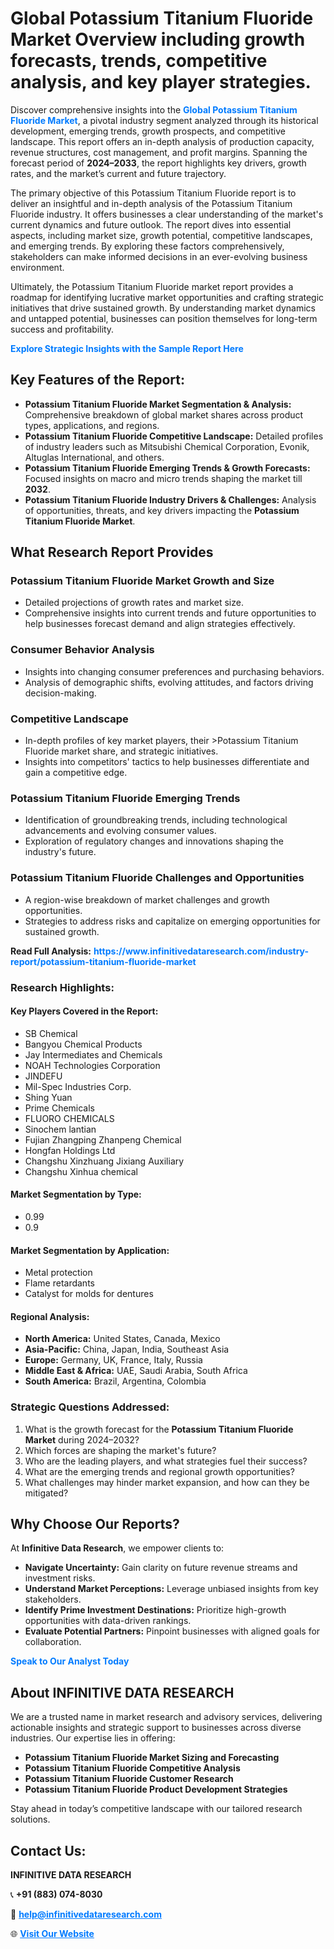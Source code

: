 <h1>Global Potassium Titanium Fluoride Market Overview including growth forecasts, trends, competitive analysis, and key player strategies.</h1>
<p>
Discover comprehensive insights into the 
<a href="https://www.infinitivedataresearch.com/industry-report/potassium-titanium-fluoride-market" rel="dofollow" style="color: #007BFF; text-decoration: none;"><strong>Global Potassium Titanium Fluoride Market</strong></a>, a pivotal industry segment analyzed through its historical development, emerging trends, growth prospects, and competitive landscape. This report offers an in-depth analysis of production capacity, revenue structures, cost management, and profit margins. Spanning the forecast period of <strong>2024–2033</strong>, the report highlights key drivers, growth rates, and the market’s current and future trajectory.
</p>
<p>
The primary objective of this Potassium Titanium Fluoride report is to deliver an insightful and in-depth analysis of the Potassium Titanium Fluoride industry. It offers businesses a clear understanding of the market's current dynamics and future outlook. The report dives into essential aspects, including market size, growth potential, competitive landscapes, and emerging trends. By exploring these factors comprehensively, stakeholders can make informed decisions in an ever-evolving business environment.
</p>
<p>
Ultimately, the Potassium Titanium Fluoride market report provides a roadmap for identifying lucrative market opportunities and crafting strategic initiatives that drive sustained growth. By understanding market dynamics and untapped potential, businesses can position themselves for long-term success and profitability.
</p>
<p>
<a href="https://www.infinitivedataresearch.com/request-sample/reportId=105599" style="color: #007BFF; text-decoration: none;"><strong>Explore Strategic Insights with the Sample Report Here</strong></a>
</p>

<h2>Key Features of the Report:</h2>
<ul>
<li><strong>Potassium Titanium Fluoride Market Segmentation & Analysis:</strong> Comprehensive breakdown of global market shares across product types, applications, and regions.</li>
<li><strong>Potassium Titanium Fluoride Competitive Landscape:</strong> Detailed profiles of industry leaders such as Mitsubishi Chemical Corporation, Evonik, Altuglas International, and others.</li>
<li><strong>Potassium Titanium Fluoride Emerging Trends & Growth Forecasts:</strong> Focused insights on macro and micro trends shaping the market till <strong>2032</strong>.</li>
<li><strong>Potassium Titanium Fluoride Industry Drivers & Challenges:</strong> Analysis of opportunities, threats, and key drivers impacting the <strong>Potassium Titanium Fluoride Market</strong>.</li>
</ul>

<h2>What Research Report Provides</h2>
<h3>Potassium Titanium Fluoride Market Growth and Size</h3>
<ul>
<li>Detailed projections of growth rates and market size.</li>
<li>Comprehensive insights into current trends and future opportunities to help businesses forecast demand and align strategies effectively.</li>
</ul>

<h3>Consumer Behavior Analysis</h3>
<ul>
<li>Insights into changing consumer preferences and purchasing behaviors.</li>
<li>Analysis of demographic shifts, evolving attitudes, and factors driving decision-making.</li>
</ul>

<h3>Competitive Landscape</h3>
<ul>
<li>In-depth profiles of key market players, their >Potassium Titanium Fluoride market share, and strategic initiatives.</li>
<li>Insights into competitors' tactics to help businesses differentiate and gain a competitive edge.</li>
</ul>

<h3>Potassium Titanium Fluoride Emerging Trends</h3>
<ul>
<li>Identification of groundbreaking trends, including technological advancements and evolving consumer values.</li>
<li>Exploration of regulatory changes and innovations shaping the industry's future.</li>
</ul>

<h3>Potassium Titanium Fluoride Challenges and Opportunities</h3>
<ul>
<li>A region-wise breakdown of market challenges and growth opportunities.</li>
<li>Strategies to address risks and capitalize on emerging opportunities for sustained growth.</li>
</ul>
<p><strong>Read Full Analysis:</strong> <a href="https://www.infinitivedataresearch.com/industry-report/potassium-titanium-fluoride-market" rel="dofollow" style="color: #007BFF; text-decoration: none;"><strong>https://www.infinitivedataresearch.com/industry-report/potassium-titanium-fluoride-market</strong></a></p>
<h3>Research Highlights:</h3>
<h4>Key Players Covered in the Report:</h4>
<ul><li>SB Chemical</li><li>Bangyou Chemical Products</li><li>Jay Intermediates and Chemicals</li><li>NOAH Technologies Corporation</li><li>JINDEFU</li><li>Mil-Spec Industries Corp.</li><li>Shing Yuan</li><li>Prime Chemicals</li><li>FLUORO CHEMICALS</li><li>Sinochem lantian</li><li>Fujian Zhangping Zhanpeng Chemical</li><li>Hongfan Holdings Ltd</li><li>Changshu Xinzhuang Jixiang Auxiliary</li><li>Changshu Xinhua chemical</li></ul>
<h4>Market Segmentation by Type:</h4>
<ul><li>0.99</li><li>0.9</li></ul>
<h4>Market Segmentation by Application:</h4>
<ul><li>Metal protection</li><li>Flame retardants</li><li>Catalyst for molds for dentures</li></ul>

<h4>Regional Analysis:</h4>
<ul>
<li><strong>North America:</strong> United States, Canada, Mexico</li>
<li><strong>Asia-Pacific:</strong> China, Japan, India, Southeast Asia</li>
<li><strong>Europe:</strong> Germany, UK, France, Italy, Russia</li>
<li><strong>Middle East & Africa:</strong> UAE, Saudi Arabia, South Africa</li>
<li><strong>South America:</strong> Brazil, Argentina, Colombia</li>
</ul>

<h3>Strategic Questions Addressed:</h3>
<ol>
<li>What is the growth forecast for the <strong>Potassium Titanium Fluoride Market</strong> during 2024–2032?</li>
<li>Which forces are shaping the market's future?</li>
<li>Who are the leading players, and what strategies fuel their success?</li>
<li>What are the emerging trends and regional growth opportunities?</li>
<li>What challenges may hinder market expansion, and how can they be mitigated?</li>
</ol>

<h2>Why Choose Our Reports?</h2>
<p>At <strong>Infinitive Data Research</strong>, we empower clients to:</p>
<ul>
<li><strong>Navigate Uncertainty:</strong> Gain clarity on future revenue streams and investment risks.</li>
<li><strong>Understand Market Perceptions:</strong> Leverage unbiased insights from key stakeholders.</li>
<li><strong>Identify Prime Investment Destinations:</strong> Prioritize high-growth opportunities with data-driven rankings.</li>
<li><strong>Evaluate Potential Partners:</strong> Pinpoint businesses with aligned goals for collaboration.</li>
</ul>
<p><a href="https://www.infinitivedataresearch.com/industry-report/potassium-titanium-fluoride-market" rel="dofollow" style="color: #007BFF; text-decoration: none;"><strong>Speak to Our Analyst Today</strong></a></p>

<h2>About INFINITIVE DATA RESEARCH</h2>
<p>We are a trusted name in market research and advisory services, delivering actionable insights and strategic support to businesses across diverse industries. Our expertise lies in offering:</p>
<ul>
<li><strong>Potassium Titanium Fluoride Market Sizing and Forecasting</strong></li>
<li><strong>Potassium Titanium Fluoride Competitive Analysis</strong></li>
<li><strong>Potassium Titanium Fluoride Customer Research</strong></li>
<li><strong>Potassium Titanium Fluoride Product Development Strategies</strong></li>
</ul>
<p>Stay ahead in today’s competitive landscape with our tailored research solutions.</p>

<h2>Contact Us:</h2>
<p><strong>INFINITIVE DATA RESEARCH</strong></p>
<p>📞 <strong>+91 (883) 074-8030</strong></p>
<p>📧 <strong><a href="mailto:help@infinitivedataresearch.com" style="color: #007BFF;">help@infinitivedataresearch.com</a></strong></p>
<p>🌐 <strong><a href="https://www.infinitivedataresearch.com" rel="dofollow" style="color: #007BFF;">Visit Our Website</a></strong></p>